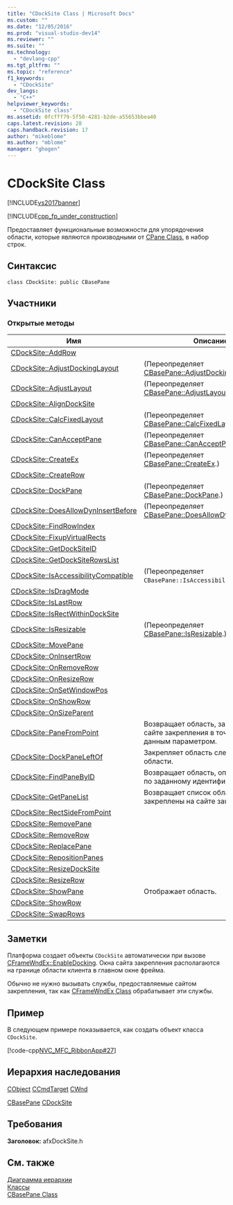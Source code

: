 ```yaml
---
title: "CDockSite Class | Microsoft Docs"
ms.custom: ""
ms.date: "12/05/2016"
ms.prod: "visual-studio-dev14"
ms.reviewer: ""
ms.suite: ""
ms.technology: 
  - "devlang-cpp"
ms.tgt_pltfrm: ""
ms.topic: "reference"
f1_keywords: 
  - "CDockSite"
dev_langs: 
  - "C++"
helpviewer_keywords: 
  - "CDockSite class"
ms.assetid: 0fcfff79-5f50-4281-b2de-a55653bbea40
caps.latest.revision: 28
caps.handback.revision: 17
author: "mikeblome"
ms.author: "mblome"
manager: "ghogen"
---
```

# CDockSite Class
[!INCLUDE[vs2017banner](../../assembler/inline/includes/vs2017banner.md)]

[!INCLUDE[cpp_fp_under_construction](../../mfc/reference/includes/cpp_fp_under_construction_md.md)]  
  
 Предоставляет функциональные возможности для упорядочения области, которые являются производными от [CPane Class](../../mfc/reference/cpane-class.md), в набор строк.  
  
## Синтаксис  
  
```  
class CDockSite: public CBasePane  
```  
  
## Участники  
  
### Открытые методы  
  
|Имя|Описание|  
|---------|--------------|  
|[CDockSite::AddRow](../Topic/CDockSite::AddRow.md)||  
|[CDockSite::AdjustDockingLayout](../Topic/CDockSite::AdjustDockingLayout.md)|\(Переопределяет  [CBasePane::AdjustDockingLayout](../Topic/CBasePane::AdjustDockingLayout.md).\)|  
|[CDockSite::AdjustLayout](../Topic/CDockSite::AdjustLayout.md)|\(Переопределяет [CBasePane::AdjustLayout](../Topic/CBasePane::AdjustLayout.md).\)|  
|[CDockSite::AlignDockSite](../Topic/CDockSite::AlignDockSite.md)||  
|[CDockSite::CalcFixedLayout](../Topic/CDockSite::CalcFixedLayout.md)|\(Переопределяет [CBasePane::CalcFixedLayout](../Topic/CBasePane::CalcFixedLayout.md).\)|  
|[CDockSite::CanAcceptPane](../Topic/CDockSite::CanAcceptPane.md)|\(Переопределяет [CBasePane::CanAcceptPane](../Topic/CBasePane::CanAcceptPane.md).\)|  
|[CDockSite::CreateEx](../Topic/CDockSite::CreateEx.md)|\(Переопределяет [CBasePane::CreateEx](../Topic/CBasePane::CreateEx.md).\)|  
|[CDockSite::CreateRow](../Topic/CDockSite::CreateRow.md)||  
|[CDockSite::DockPane](../Topic/CDockSite::DockPane.md)|\(Переопределяет [CBasePane::DockPane](../Topic/CBasePane::DockPane.md).\)|  
|[CDockSite::DoesAllowDynInsertBefore](../Topic/CDockSite::DoesAllowDynInsertBefore.md)|\(Переопределяет [CBasePane::DoesAllowDynInsertBefore](../Topic/CBasePane::DoesAllowDynInsertBefore.md).\)|  
|[CDockSite::FindRowIndex](../Topic/CDockSite::FindRowIndex.md)||  
|[CDockSite::FixupVirtualRects](../Topic/CDockSite::FixupVirtualRects.md)||  
|[CDockSite::GetDockSiteID](../Topic/CDockSite::GetDockSiteID.md)||  
|[CDockSite::GetDockSiteRowsList](../Topic/CDockSite::GetDockSiteRowsList.md)||  
|[CDockSite::IsAccessibilityCompatible](../Topic/CDockSite::IsAccessibilityCompatible.md)|\(Переопределяет `CBasePane::IsAccessibilityCompatible`.\)|  
|[CDockSite::IsDragMode](../Topic/CDockSite::IsDragMode.md)||  
|[CDockSite::IsLastRow](../Topic/CDockSite::IsLastRow.md)||  
|[CDockSite::IsRectWithinDockSite](../Topic/CDockSite::IsRectWithinDockSite.md)||  
|[CDockSite::IsResizable](../Topic/CDockSite::IsResizable.md)|\(Переопределяет [CBasePane::IsResizable](../Topic/CBasePane::IsResizable.md).\)|  
|[CDockSite::MovePane](../Topic/CDockSite::MovePane.md)||  
|[CDockSite::OnInsertRow](../Topic/CDockSite::OnInsertRow.md)||  
|[CDockSite::OnRemoveRow](../Topic/CDockSite::OnRemoveRow.md)||  
|[CDockSite::OnResizeRow](../Topic/CDockSite::OnResizeRow.md)||  
|[CDockSite::OnSetWindowPos](../Topic/CDockSite::OnSetWindowPos.md)||  
|[CDockSite::OnShowRow](../Topic/CDockSite::OnShowRow.md)||  
|[CDockSite::OnSizeParent](../Topic/CDockSite::OnSizeParent.md)||  
|[CDockSite::PaneFromPoint](../Topic/CDockSite::PaneFromPoint.md)|Возвращает область, закрепленную на сайте закрепления в точке, указанной данным параметром.|  
|[CDockSite::DockPaneLeftOf](../Topic/CDockSite::DockPaneLeftOf.md)|Закрепляет область слева от другой области.|  
|[CDockSite::FindPaneByID](../Topic/CDockSite::FindPaneByID.md)|Возвращает область, определенную по заданному идентификатору.|  
|[CDockSite::GetPaneList](../Topic/CDockSite::GetPaneList.md)|Возвращает список областей, которые закреплены на сайте закрепления.|  
|[CDockSite::RectSideFromPoint](../Topic/CDockSite::RectSideFromPoint.md)||  
|[CDockSite::RemovePane](../Topic/CDockSite::RemovePane.md)||  
|[CDockSite::RemoveRow](../Topic/CDockSite::RemoveRow.md)||  
|[CDockSite::ReplacePane](../Topic/CDockSite::ReplacePane.md)||  
|[CDockSite::RepositionPanes](../Topic/CDockSite::RepositionPanes.md)||  
|[CDockSite::ResizeDockSite](../Topic/CDockSite::ResizeDockSite.md)||  
|[CDockSite::ResizeRow](../Topic/CDockSite::ResizeRow.md)||  
|[CDockSite::ShowPane](../Topic/CDockSite::ShowPane.md)|Отображает область.|  
|[CDockSite::ShowRow](../Topic/CDockSite::ShowRow.md)||  
|[CDockSite::SwapRows](../Topic/CDockSite::SwapRows.md)||  
  
## Заметки  
 Платформа создает объекты `CDockSite` автоматически при вызове [CFrameWndEx::EnableDocking](../Topic/CFrameWndEx::EnableDocking.md).  Окна сайта закрепления располагаются на границе области клиента в главном окне фрейма.  
  
 Обычно не нужно вызывать службы, предоставляемые сайтом закрепления, так как [CFrameWndEx Class](../../mfc/reference/cframewndex-class.md) обрабатывает эти службы.  
  
## Пример  
 В следующем примере показывается, как создать объект класса `CDockSite`.  
  
 [!code-cpp[NVC_MFC_RibbonApp#27](../../mfc/reference/codesnippet/CPP/cdocksite-class_1.cpp)]  
  
## Иерархия наследования  
 [CObject](../Topic/CObject%20Class.md) [CCmdTarget](../Topic/CCmdTarget%20Class.md) [CWnd](../Topic/CWnd%20Class.md)  
  
 [CBasePane](../../mfc/reference/cbasepane-class.md) [CDockSite](../../mfc/reference/cdocksite-class.md)  
  
## Требования  
 **Заголовок:** afxDockSite.h  
  
## См. также  
 [Диаграмма иерархии](../../mfc/hierarchy-chart.md)   
 [Классы](../Topic/MFC%20Classes.md)   
 [CBasePane Class](../../mfc/reference/cbasepane-class.md)